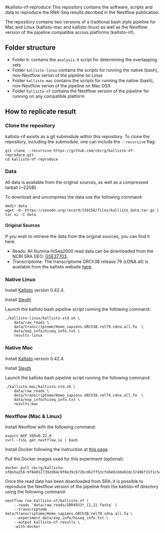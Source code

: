 #kallisto-nf-reproduce
This repository contains the software, scripts and data to reproduce the RNA-Seq results decribed in the Nextflow publication.

The repository contains two versions of a tradtional bash style pipeline for Mac and Linux (kallisto-mac and kallisto-linux) as well as the Nextflow version of the pipeline compatible across platforms (kallisto-nf).

## Folder structure

* Folder `R`: contains the `analysis.R` script for determining the overlapping sets
* Folder `kallisto-linux` contains the scripts for running the native (bash), non-Nextflow verion of the pipeline on Linux
* Folder `kallisto-mac` contains the scripts for running the native (bash), non-Nextflow verion of the pipeline on Mac OSX
* Folder `kallisto-nf` contains the Nextflow version of the pipeline for running on any compatible platform


## How to replicate result 

### Clone the repository
kallisto-nf exisits as a git submodule within this repository. To clone the repository, including the submodule, one can include the `--recursive` flag:

    git clone --recursive https://github.com/cbcrg/kallisto-nf-reproduce.git
    cd kallisto-nf-reproduce

### Data
All data is available from the original sources, as well as a compressed tarball (~22GB). 

To download and uncompress the data use  the following command:

    mkdir data
    wget -O- https://zenodo.org/record/159158/files/kallisto_data.tar.gz | tar xz -C data


#### Original Sources
If you wish to retrieve the data from the original sources, you can find it here:
* Reads: All Illumina HiSeq2000 read data can be downloaded from the NCBI SRA GEO: [GSE37703](http://www.ncbi.nlm.nih.gov/geo/query/acc.cgi?acc=GSE37703).
* Transcriptome: The transcriptome GRCh38 release 79 (cDNA all) is available from the kallisto website [here](http://bio.math.berkeley.edu/kallisto/transcriptomes/).

### Native Linux 

Install [Kallisto](https://pachterlab.github.io/kallisto) version 0.42.4.

Install [Sleuth](https://liorpachter.wordpress.com/2015/08/17/a-sleuth-for-rna-seq/)

Launch the kallisto bash pipeline script running the following command: 

    ./kallisto-linux/kallisto-std.sh \
        data/raw_reads \
        data/transcriptome/Homo_sapiens.GRCh38.rel79.cdna.all.fa  \
        data/exp_info/hiseq_info.txt \
        results-linux

### Native Mac  

Install [Kallisto](https://pachterlab.github.io/kallisto) version 0.42.4. 

Install [Sleuth](https://liorpachter.wordpress.com/2015/08/17/a-sleuth-for-rna-seq/)

Launch the kallisto bash pipeline script running the following command:

    ./kallisto-mac/kallisto-std.sh \
        data/raw_reads \
        data/transcriptome/Homo_sapiens.GRCh38.rel79.cdna.all.fa  \
        data/exp_info/hiseq_info.txt \
        results-mac
### Nextflow (Mac & Linux)

Install Nextflow with the following command: 

    export NXF_VER=0.22.0
    curl -fsSL get.nextflow.io | bash

Install Docker following the instruction at [this page](https://docs.docker.com/engine/installation/). 

Pull the Docker images used for this experiment (optional): 

    docker pull cbcrg/kallisto-nf@sha256:9f840127392d04c9f8e39cb72bcd62ff53cfe0492dde02dc3749bf15f1c547f1 

Once the read data has been downloaded from SRA, it is possible to reproduce the Nextflow version of the pipeline from the kallisto-nf directory using the following command:

    nextflow run kallisto-nf/kallisto.nf \
        --reads 'data/raw_reads/SRR4933*_{1,2}.fastq' \
        --transcriptome data/transcriptome/Homo_sapiens.GRCh38.rel79.cdna.all.fa \
        --experiment data/exp_info/hiseq_info.txt \
        --output kallisto-nf-results \
        -with-docker

